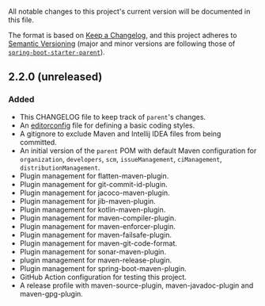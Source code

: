 All notable changes to this project's current version will be documented in this file.

The format is based on [Keep a Changelog](https://keepachangelog.com/en/1.0.0/),
and this project adheres to [Semantic Versioning](https://semver.org/spec/v2.0.0.html) (major and
minor versions are following those of [`spring-boot-starter-parent`](https://spring.io/projects/spring-boot)).



## 2.2.0 (unreleased)
### Added
- This CHANGELOG file to keep track of `parent`'s changes.
- An [editorconfig](https://editorconfig.org/) file for defining a basic coding styles.
- A gitignore to exclude Maven and Intellij IDEA files from being committed.
- An initial version of the `parent` POM with default Maven configuration for `organization`,
  `developers`, `scm`, `issueManagement`, `ciManagement`, `distributionManagement`.
- Plugin management for flatten-maven-plugin.
- Plugin management for git-commit-id-plugin.
- Plugin management for jacoco-maven-plugin.
- Plugin management for jib-maven-plugin.
- Plugin management for kotlin-maven-plugin.
- Plugin management for maven-compiler-plugin.
- Plugin management for maven-enforcer-plugin.
- Plugin management for maven-failsafe-plugin.
- Plugin management for maven-git-code-format.
- Plugin management for sonar-maven-plugin.
- plugin management for maven-release-plugin.
- Plugin management for spring-boot-maven-plugin.
- GitHub Action configuration for testing this project.
- A release profile with maven-source-plugin, maven-javadoc-plugin and maven-gpg-plugin.
